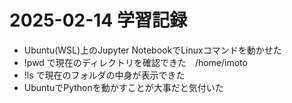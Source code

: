 # 2025-02-14 学習記録

- Ubuntu(WSL)上のJupyter NotebookでLinuxコマンドを動かせた
- !pwd で現在のディレクトリを確認できた　/home/imoto
- !ls で現在のフォルダの中身が表示できた
- UbuntuでPythonを動かすことが大事だと気付いた